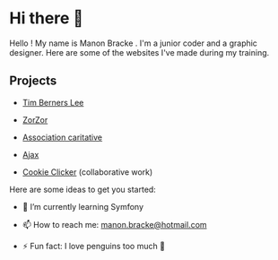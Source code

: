 # Hi there 👋

Hello ! My name is Manon Bracke . I'm a junior coder and a graphic designer. Here are some of the websites I've made during my training.

## Projects

- [Tim Berners Lee](https://manonbracke.github.io/tim-berners-lee/) 
- [ZorZor](https://manonbracke.github.io/Zozor/) 
- [Association caritative](https://manonbracke.github.io/association-caritative/) 


- [Ajax](https://manonbracke.github.io/ajax-simple-web-service-request/)
- [Cookie Clicker](https://yaco-99.github.io/CookieClicker/) (collaborative work)


Here are some ideas to get you started:

- 🌱 I’m currently learning Symfony

- 📫 How to reach me: manon.bracke@hotmail.com

- ⚡ Fun fact: I love penguins too much :penguin:

